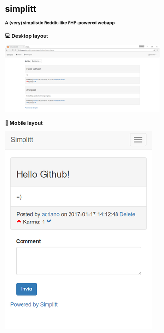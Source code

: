 # simplitt
#### A (very) simplistic Reddit-like PHP-powered webapp

### :computer: Desktop layout
![Screenshot of desktop version](https://raw.githubusercontent.com/adrianoferraguto/simplitt/master/static/screenshots/desktop1.PNG)
### :iphone: Mobile layout
![Screenshot of mobile version](https://raw.githubusercontent.com/adrianoferraguto/simplitt/master/static/screenshots/mobile1.PNG)

